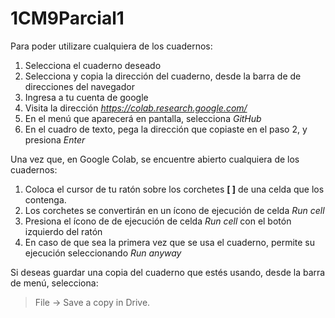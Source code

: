 # 1CM9Parcial1

Para poder utilizare cualquiera de los cuadernos:
1. Selecciona el cuaderno deseado
2. Selecciona y copia la dirección del cuaderno, desde la barra de de direcciones del navegador
3. Ingresa a tu cuenta de google
4. Visita la dirección _https://colab.research.google.com/_
5. En el menú que aparecerá en pantalla, selecciona _GitHub_
6. En el cuadro de texto, pega la dirección que copiaste en el paso 2, y presiona _Enter_

Una vez que, en Google Colab, se encuentre abierto cualquiera de los cuadernos: 
1. Coloca el cursor de tu ratón sobre los corchetes **[ ]** de una celda que los contenga.
2. Los corchetes se convertirán en un ícono de ejecución de celda _Run cell_
3. Presiona el ícono de de ejecución de celda _Run cell_ con el botón izquierdo del ratón
4. En caso de que sea la primera vez que se usa el cuaderno, permite su ejecución seleccionando _Run anyway_

Si deseas guardar una copia del cuaderno que estés usando, desde la barra de menú, selecciona: 

> File -> Save a copy in Drive.

